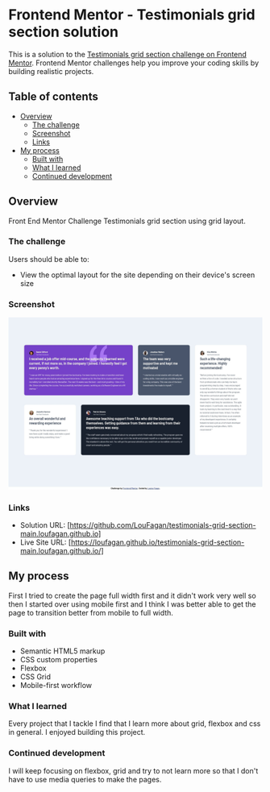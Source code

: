 # Frontend Mentor - Testimonials grid section solution

This is a solution to the [Testimonials grid section challenge on Frontend Mentor](https://www.frontendmentor.io/challenges/testimonials-grid-section-Nnw6J7Un7). Frontend Mentor challenges help you improve your coding skills by building realistic projects.

## Table of contents

- [Overview](#overview)
  - [The challenge](#the-challenge)
  - [Screenshot](#screenshot)
  - [Links](#links)
- [My process](#my-process)
  - [Built with](#built-with)
  - [What I learned](#what-i-learned)
  - [Continued development](#continued-development)

## Overview

Front End Mentor Challenge Testimonials grid section using grid layout.

### The challenge

Users should be able to:

- View the optimal layout for the site depending on their device's screen size

### Screenshot

![](./screenshot.jpg)

### Links

- Solution URL: [https://github.com/LouFagan/testimonials-grid-section-main.loufagan.github.io]
- Live Site URL: [https://loufagan.github.io/testimonials-grid-section-main.loufagan.github.io/]

## My process

First I tried to create the page full width first and it didn't work very well so then I started over using mobile first and I think I was better able to get the page to transition better from mobile to full width.

### Built with

- Semantic HTML5 markup
- CSS custom properties
- Flexbox
- CSS Grid
- Mobile-first workflow

### What I learned

Every project that I tackle I find that I learn more about grid, flexbox and css in general. I enjoyed building this project.

### Continued development

I will keep focusing on flexbox, grid and try to not learn more so that I don't have to use media queries to make the pages.

